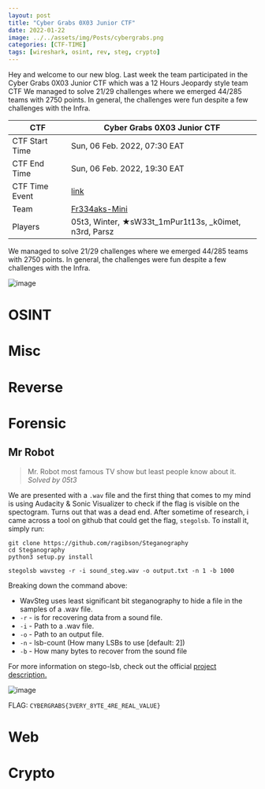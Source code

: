 ```yaml
---
layout: post
title: "Cyber Grabs 0X03 Junior CTF"
date: 2022-01-22
image: ../../assets/img/Posts/cybergrabs.png
categories: [CTF-TIME]
tags: [wireshark, osint, rev, steg, crypto]
---
```


Hey and welcome to our new blog. Last week the team participated in the Cyber Grabs 0X03 Junior CTF which was a 12 Hours Jeopardy style team CTF
We managed to solve 21/29 challenges where we emerged 44/285 teams with 2750 points. In general, the challenges were fun despite a few challenges with the Infra.

| CTF            | Cyber Grabs 0X03 Junior CTF                            |
| -------------- | ------------------------------------------------------ |
| CTF Start Time | Sun, 06 Feb. 2022, 07:30 EAT                           |
| CTF End Time   | Sun, 06 Feb. 2022, 19:30 EAT                           |
| CTF Time Event | [link](https://ctftime.org/event/1556)                 |
| Team           | [Fr334aks-Mini](https://ctftime.org/team/175491)       |
| Players        | 05t3, Winter, ★sW33t_1mPur1t13s, \_k0imet, n3rd, Parsz |

We managed to solve 21/29 challenges where we emerged 44/285 teams with 2750 points. In general, the challenges were fun despite a few challenges with the Infra.

![image](https://user-images.githubusercontent.com/58165365/153565716-a74139db-c830-4054-acb9-ce8fc2e49335.png)

# OSINT

# Misc

# Reverse

# Forensic

## Mr Robot

> Mr. Robot most famous TV show but least people know about it.
> _Solved by 05t3_

We are presented with a `.wav` file and the first thing that comes to my mind is using Audacity & Sonic Visualizer to check if the flag is visible on the spectogram. Turns out that was a dead end. After sometime of research, i came across a tool on github that could get the flag, `stegolsb`. To install it, simply run:

```
git clone https://github.com/ragibson/Steganography
cd Steganography
python3 setup.py install
```

`stegolsb wavsteg -r -i sound_steg.wav -o output.txt -n 1 -b 1000`

Breaking down the command above:

- WavSteg uses least significant bit steganography to hide a file in the samples of a .wav file.
- `-r` - is for recovering data from a sound file.
- `-i` - Path to a .wav file.
- `-o` - Path to an output file.
- `-n` - lsb-count (How many LSBs to use [default: 2])
- `-b` - How many bytes to recover from the sound file

For more information on stego-lsb, check out the official [project description.](https://pypi.org/project/stego-lsb/)

![image](https://user-images.githubusercontent.com/58165365/153573071-7d8d8a70-decc-4439-a2fb-551acb2af3cb.png)

FLAG: `CYBERGRABS{3VERY_8YTE_4RE_REAL_VALUE}`

# Web

# Crypto
